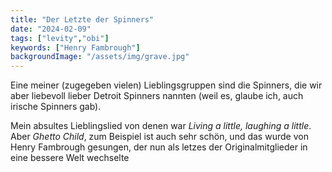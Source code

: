 ```yaml
---
title: "Der Letzte der Spinners"
date: "2024-02-09"
tags: ["levity","obi"]
keywords: ["Henry Fambrough"]
backgroundImage: "/assets/img/grave.jpg"
---
```

Eine meiner (zugegeben vielen) Lieblingsgruppen sind die Spinners, die wir aber liebevoll lieber Detroit Spinners nannten (weil es, glaube ich, auch irische Spinners gab).
 
Mein absultes Lieblingslied von denen war *Living a little, laughing a little*. Aber *Ghetto Child*, zum Beispiel ist auch sehr schön, und das wurde von Henry Fambrough gesungen, der nun als letzes der Originalmitglieder in eine bessere Welt wechselte